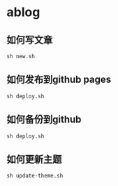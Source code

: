 # ablog
## 如何写文章
```
sh new.sh
```

## 如何发布到github pages
```
sh deploy.sh
```

## 如何备份到github
```
sh deploy.sh
```

## 如何更新主题
```
sh update-theme.sh
```
